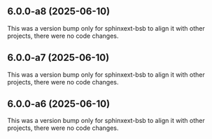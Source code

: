 ## 6.0.0-a8 (2025-06-10)

This was a version bump only for sphinxext-bsb to align it with other projects, there were no code changes.

## 6.0.0-a7 (2025-06-10)

This was a version bump only for sphinxext-bsb to align it with other projects, there were no code changes.

## 6.0.0-a6 (2025-06-10)

This was a version bump only for sphinxext-bsb to align it with other projects, there were no code changes.